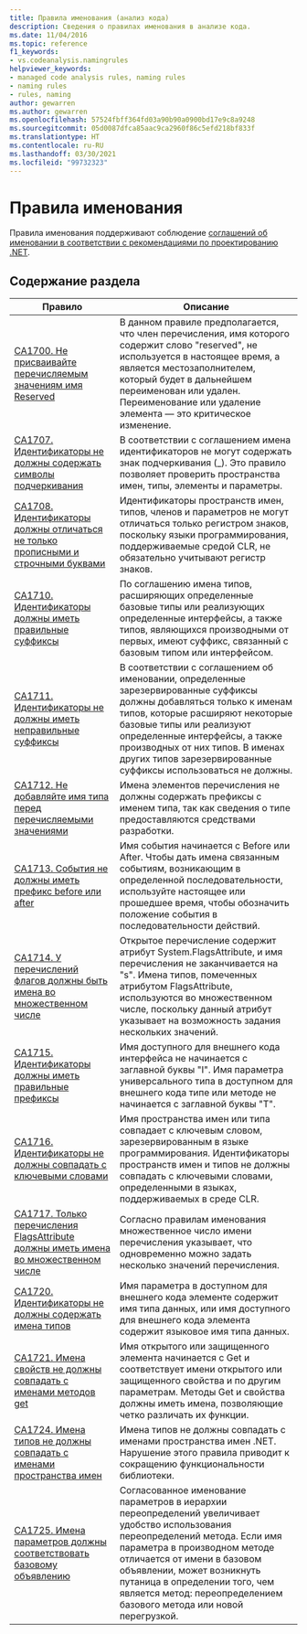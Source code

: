 ```yaml
---
title: Правила именования (анализ кода)
description: Сведения о правилах именования в анализе кода.
ms.date: 11/04/2016
ms.topic: reference
f1_keywords:
- vs.codeanalysis.namingrules
helpviewer_keywords:
- managed code analysis rules, naming rules
- naming rules
- rules, naming
author: gewarren
ms.author: gewarren
ms.openlocfilehash: 57524fbff364fd03a90b90a0900bd17e9c8a9248
ms.sourcegitcommit: 05d0087dfca85aac9ca2960f86c5efd218bf833f
ms.translationtype: HT
ms.contentlocale: ru-RU
ms.lasthandoff: 03/30/2021
ms.locfileid: "99732323"
---
```

# <a name="naming-rules"></a>Правила именования

Правила именования поддерживают соблюдение [соглашений об именовании в соответствии с рекомендациями по проектированию .NET](../../../standard/design-guidelines/naming-guidelines.md).

## <a name="in-this-section"></a>Содержание раздела

|Правило|Описание|
|----------|-----------------|
|[CA1700. Не присваивайте перечисляемым значениям имя Reserved](ca1700.md)|В данном правиле предполагается, что член перечисления, имя которого содержит слово "reserved", не используется в настоящее время, а является местозаполнителем, который будет в дальнейшем переименован или удален. Переименование или удаление элемента — это критическое изменение.|
|[CA1707. Идентификаторы не должны содержать символы подчеркивания](ca1707.md)|В соответствии с соглашением имена идентификаторов не могут содержать знак подчеркивания (_). Это правило позволяет проверить пространства имен, типы, элементы и параметры.|
|[CA1708. Идентификаторы должны отличаться не только прописными и строчными буквами](ca1708.md)|Идентификаторы пространств имен, типов, членов и параметров не могут отличаться только регистром знаков, поскольку языки программирования, поддерживаемые средой CLR, не обязательно учитывают регистр знаков.|
|[CA1710. Идентификаторы должны иметь правильные суффиксы](ca1710.md)|По соглашению имена типов, расширяющих определенные базовые типы или реализующих определенные интерфейсы, а также типов, являющихся производными от первых, имеют суффикс, связанный с базовым типом или интерфейсом.|
|[CA1711. Идентификаторы не должны иметь неправильные суффиксы](ca1711.md)|В соответствии с соглашением об именовании, определенные зарезервированные суффиксы должны добавляться только к именам типов, которые расширяют некоторые базовые типы или реализуют определенные интерфейсы, а также производных от них типов. В именах других типов зарезервированные суффиксы использоваться не должны.|
|[CA1712. Не добавляйте имя типа перед перечисляемыми значениями](ca1712.md)|Имена элементов перечисления не должны содержать префиксы с именем типа, так как сведения о типе предоставляются средствами разработки.|
|[CA1713. События не должны иметь префикс before или after](ca1713.md)|Имя события начинается с Before или After. Чтобы дать имена связанным событиям, возникающим в определенной последовательности, используйте настоящее или прошедшее время, чтобы обозначить положение события в последовательности действий.|
|[CA1714. У перечислений флагов должны быть имена во множественном числе](ca1714.md)|Открытое перечисление содержит атрибут System.FlagsAttribute, и имя перечисления не заканчивается на "s". Имена типов, помеченных атрибутом FlagsAttribute, используются во множественном числе, поскольку данный атрибут указывает на возможность задания нескольких значений.|
|[CA1715. Идентификаторы должны иметь правильные префиксы](ca1715.md)|Имя доступного для внешнего кода интерфейса не начинается с заглавной буквы "I".  Имя параметра универсального типа в доступном для внешнего кода типе или методе не начинается с заглавной буквы "Т".|
|[CA1716. Идентификаторы не должны совпадать с ключевыми словами](ca1716.md)|Имя пространства имен или типа совпадает с ключевым словом, зарезервированным в языке программирования. Идентификаторы пространств имен и типов не должны совпадать с ключевыми словами, определенными в языках, поддерживаемых в среде CLR.|
|[CA1717. Только перечисления FlagsAttribute должны иметь имена во множественном числе](ca1717.md)|Согласно правилам именования множественное число имени перечисления указывает, что одновременно можно задать несколько значений перечисления.|
|[CA1720. Идентификаторы не должны содержать имена типов](ca1720.md)|Имя параметра в доступном для внешнего кода элементе содержит имя типа данных, или имя доступного для внешнего кода элемента содержит языковое имя типа данных.|
|[CA1721. Имена свойств не должны совпадать с именами методов get](ca1721.md)|Имя открытого или защищенного элемента начинается с Get и соответствует имени открытого или защищенного свойства и по другим параметрам. Методы Get и свойства должны иметь имена, позволяющие четко различать их функции.|
|[CA1724. Имена типов не должны совпадать с именами пространства имен](ca1724.md)|Имена типов не должны совпадать с именами пространства имен .NET. Нарушение этого правила приводит к сокращению функциональности библиотеки.|
|[CA1725. Имена параметров должны соответствовать базовому объявлению](ca1725.md)|Согласованное именование параметров в иерархии переопределений увеличивает удобство использования переопределений метода. Если имя параметра в производном методе отличается от имени в базовом объявлении, может возникнуть путаница в определении того, чем является метод: переопределением базового метода или новой перегрузкой.|
